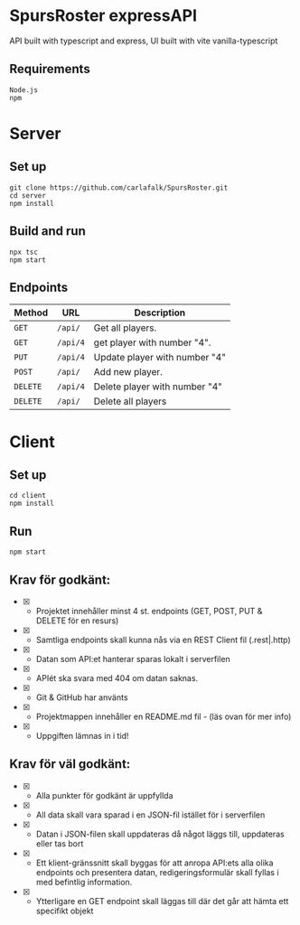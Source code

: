 # SpursRoster expressAPI

API built with typescript and express, UI built with vite vanilla-typescript 

## Requirements
```
Node.js
npm
```
# Server
## Set up
```
git clone https://github.com/carlafalk/SpursRoster.git
cd server
npm install
```
## Build and run
```
npx tsc
npm start
```

## Endpoints

| Method   | URL                                      | Description                              |
| -------- | ---------------------------------------- | ---------------------------------------- |
| `GET`    | `/api/`                                  | Get all players.                         |
| `GET`    | `/api/4`                                 | get player with number "4".              |
| `PUT`    | `/api/4`                                 | Update player with number "4"            |
| `POST`   | `/api/`                                  | Add new player.                          |
| `DELETE` | `/api/4`                                 | Delete player with number "4"            |
| `DELETE` | `/api/`                                  | Delete all players                       |

# Client
## Set up
```
cd client
npm install
```
## Run
```
npm start
```

## Krav för godkänt:
- [x] - Projektet innehåller minst 4 st. endpoints (GET, POST, PUT & DELETE för en resurs)
- [x] - Samtliga endpoints skall kunna nås via en REST Client fil (.rest|.http)
- [x] - Datan som API:et hanterar sparas lokalt i serverfilen
- [x] - APIét ska svara med 404 om datan saknas.
- [x] - Git & GitHub har använts
- [x] - Projektmappen innehåller en README.md fil - (läs ovan för mer info)
- [x] - Uppgiften lämnas in i tid!

## Krav för väl godkänt:
- [x] - Alla punkter för godkänt är uppfyllda
- [x] - All data skall vara sparad i en JSON-fil istället för i serverfilen
- [x] - Datan i JSON-filen skall uppdateras då något läggs till, uppdateras eller tas bort
- [x] - Ett klient-gränssnitt skall byggas för att anropa API:ets alla olika endpoints och
presentera datan, redigeringsformulär skall fyllas i med befintlig information.
- [x] - Ytterligare en GET endpoint skall läggas till där det går att hämta ett specifikt objekt
